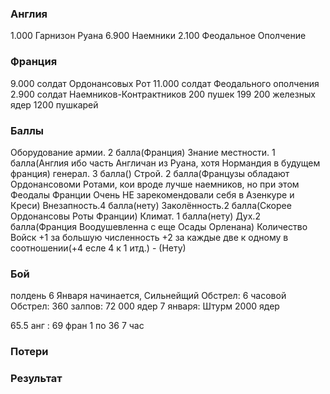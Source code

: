### Англия

1.000 Гарнизон Руана
6.900 Наемники
2.100 Феодальное Ополчение

### Франция

9.000 солдат Ордонансовых Рот
11.000 солдат Феодального ополчения
2.900 солдат Наемников-Контрактников
200 пушек
199 200 железных ядер
1200 пушкарей

### Баллы


Оборудование армии. 2 балла(Франция)
Знание местности. 1 балла(Англия ибо часть Англичан из Руана, хотя Нормандия в будущем франция)
генерал. 3 балла()
Строй. 2 балла(Французы обладают Ордонансовоми Ротами, кои вроде лучше наемников, но при этом Феодалы Франции Очень НЕ зарекомендовали себя в Азенкуре и Креси)
Внезапность.4 балла(нету)
Заколённость.2 балла(Скорее Ордонансовы Роты Франции)
Климат. 1 балла(нету)
Дух.2 балла(Франция Воодушевленна с еще Осады Орленана)
Количество Войск +1 за большую численность +2 за каждые две к одному в соотношении(+4 есле 4 к 1 итд.) - (Нету)


### Бой

полдень 6 Января начинается, Сильнейщий Обстрел: 6 часовой Обстрел: 360 залпов: 72 000 ядер
7 января: Штурм
2000 ядер

65.5 анг : 69 фран
1 по 36
7 час
### Потери



### Результат
